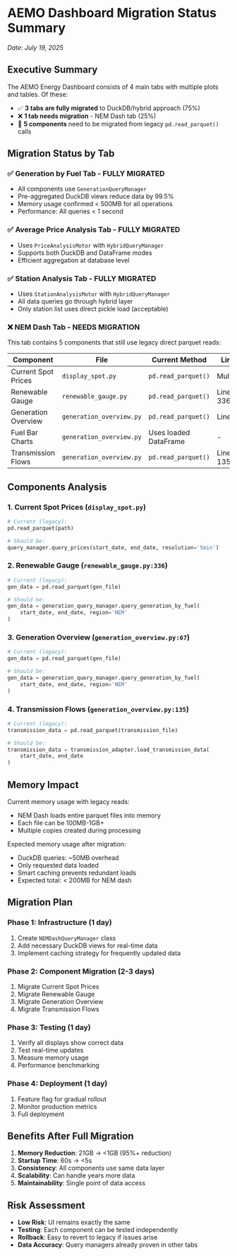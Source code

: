 # AEMO Dashboard Migration Status Summary

*Date: July 19, 2025*

## Executive Summary

The AEMO Energy Dashboard consists of 4 main tabs with multiple plots and tables. Of these:

- ✅ **3 tabs are fully migrated** to DuckDB/hybrid approach (75%)
- ❌ **1 tab needs migration** - NEM Dash tab (25%)
- 🔢 **5 components** need to be migrated from legacy `pd.read_parquet()` calls

## Migration Status by Tab

### ✅ Generation by Fuel Tab - **FULLY MIGRATED**
- All components use `GenerationQueryManager`
- Pre-aggregated DuckDB views reduce data by 99.5%
- Memory usage confirmed < 500MB for all operations
- Performance: All queries < 1 second

### ✅ Average Price Analysis Tab - **FULLY MIGRATED**
- Uses `PriceAnalysisMotor` with `HybridQueryManager`
- Supports both DuckDB and DataFrame modes
- Efficient aggregation at database level

### ✅ Station Analysis Tab - **FULLY MIGRATED**
- Uses `StationAnalysisMotor` with `HybridQueryManager`
- All data queries go through hybrid layer
- Only station list uses direct pickle load (acceptable)

### ❌ NEM Dash Tab - **NEEDS MIGRATION**

This tab contains 5 components that still use legacy direct parquet reads:

| Component | File | Current Method | Lines |
|-----------|------|----------------|-------|
| Current Spot Prices | `display_spot.py` | `pd.read_parquet()` | Multiple |
| Renewable Gauge | `renewable_gauge.py` | `pd.read_parquet()` | Line 336 |
| Generation Overview | `generation_overview.py` | `pd.read_parquet()` | Line 67 |
| Fuel Bar Charts | `generation_overview.py` | Uses loaded DataFrame | - |
| Transmission Flows | `generation_overview.py` | `pd.read_parquet()` | Line 135 |

## Components Analysis

### 1. Current Spot Prices (`display_spot.py`)
```python
# Current (legacy):
pd.read_parquet(path)

# Should be:
query_manager.query_prices(start_date, end_date, resolution='5min')
```

### 2. Renewable Gauge (`renewable_gauge.py:336`)
```python
# Current (legacy):
gen_data = pd.read_parquet(gen_file)

# Should be:
gen_data = generation_query_manager.query_generation_by_fuel(
    start_date, end_date, region='NEM'
)
```

### 3. Generation Overview (`generation_overview.py:67`)
```python
# Current (legacy):
gen_data = pd.read_parquet(gen_file)

# Should be:
gen_data = generation_query_manager.query_generation_by_fuel(
    start_date, end_date, region='NEM'
)
```

### 4. Transmission Flows (`generation_overview.py:135`)
```python
# Current (legacy):
transmission_data = pd.read_parquet(transmission_file)

# Should be:
transmission_data = transmission_adapter.load_transmission_data(
    start_date, end_date
)
```

## Memory Impact

Current memory usage with legacy reads:
- NEM Dash loads entire parquet files into memory
- Each file can be 100MB-1GB+
- Multiple copies created during processing

Expected memory usage after migration:
- DuckDB queries: ~50MB overhead
- Only requested data loaded
- Smart caching prevents redundant loads
- Expected total: < 200MB for NEM dash

## Migration Plan

### Phase 1: Infrastructure (1 day)
1. Create `NEMDashQueryManager` class
2. Add necessary DuckDB views for real-time data
3. Implement caching strategy for frequently updated data

### Phase 2: Component Migration (2-3 days)
1. Migrate Current Spot Prices
2. Migrate Renewable Gauge
3. Migrate Generation Overview
4. Migrate Transmission Flows

### Phase 3: Testing (1 day)
1. Verify all displays show correct data
2. Test real-time updates
3. Measure memory usage
4. Performance benchmarking

### Phase 4: Deployment (1 day)
1. Feature flag for gradual rollout
2. Monitor production metrics
3. Full deployment

## Benefits After Full Migration

1. **Memory Reduction**: 21GB → <1GB (95%+ reduction)
2. **Startup Time**: 60s → <5s
3. **Consistency**: All components use same data layer
4. **Scalability**: Can handle years more data
5. **Maintainability**: Single point of data access

## Risk Assessment

- **Low Risk**: UI remains exactly the same
- **Testing**: Each component can be tested independently
- **Rollback**: Easy to revert to legacy if issues arise
- **Data Accuracy**: Query managers already proven in other tabs